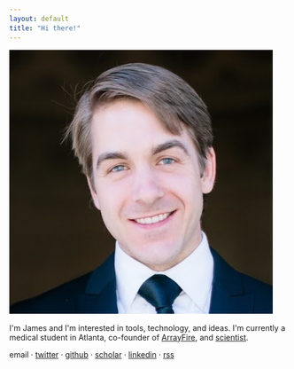 ```yaml
---
layout: default
title: "Hi there!"
---
```


<img class="thumb" src="malcolm.jpg">

I'm James and I'm interested in tools, technology, and ideas.  I'm currently a
medical student in Atlanta, co-founder of [ArrayFire](http://arrayfire.com),
and [scientist](/pubs/research.html).

<a id="email">email</a> &middot;
<a href="https://twitter.com/jgmalcolm">twitter</a> &middot;
<a href="https://github.com/jgmalcolm">github</a> &middot;
<a href="https://scholar.google.com/citations?user=Tp8uTioAAAAJ">scholar</a> &middot;
<a href="https://www.linkedin.com/in/jgmalcolm">linkedin</a> &middot;
<a href="/atom.xml" title="Subscribe (Atom)">rss</a>

<script>
<!--
var href = "mai";
href += "lto:me" + "@" + "jgmal";
href += "colm.com";
$("#email").attr("href", href);
//-->
</script>
